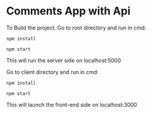 # Comments App with Api

To Build the project.
Go to root directory and run in cmd:
```
npm install
```
```
npm start 
```
This will run the server side on localhost:5000

Go to client directory and run in cmd:
```
npm install
```
```
npm start 
```
This will launch the front-end side on localhost:3000

